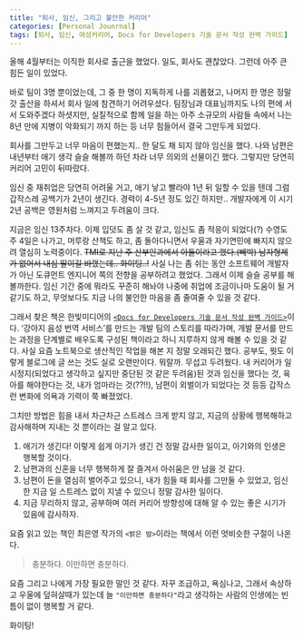 ```yaml
---
title: "퇴사, 임신, 그리고 불안한 커리어"
categories: [Personal Jounrnal]
tags: [퇴사, 임신, 여성커리어, Docs for Developers 기술 문서 작성 완벽 가이드]
---
```


올해 4월부터는 이직한 회사로 출근을 했었다. 일도, 회사도 괜찮았다. 그런데 아주 큰 힘든 일이 있었다.

바로 팀이 3명 뿐이었는데, 그 중 한 명이 지독하게 나를 괴롭혔고, 나머지 한 명은 정말 갓 출산을 하셔서 회사 일에 참견하기 어려우셨다. 팀장님과 대표님까지도 나의 편에 서서 도와주겠다 하셧지만, 실질적으로 함께 일을 하는 아주 소규모의 사람들 속에서 나는 8년 만에 지병이 악화되기 까지 하는 등 너무 힘들어서 결국 그만두게 되었다.

회사를 그만두고 너무 마음이 편했는지..
한 달도 채 되지 않아 임신을 했다. 나와 남편은 내년부터 애기 생각 슬슬 해볼까 하던 차라 너무 의외의 선물이긴 했다.
그렇지만 당연히 커리어 고민이 뒤따랐다.

임신 중 재취업은 당연히 어려울 거고, 애기 낳고 빨라야 1년 뒤 일할 수 있을 텐데 그럼 갑작스레 공백기가 2년이 생긴다.
경력이 4-5년 정도 있긴 하지만.. 개발자에게 이 시기 2년 공백은 영원처럼 느껴지고 두려움이 크다.

지금은 임신 13주차다. 이제 입덧도 좀 살 것 같고, 임신도 좀 적응이 되었다(?)
수영도 주 4일은 나가고, 머루랑 산책도 하고, 좀 돌아다니면서 우울과 자기연민에 빠지지 않으려 열심히 노력중이다.
~~TMI로 지난 주 산부인과에서 아들이라고 했다.(빼박) 남자형제가 없어서 내심 딸이길 바랬는데.. 화이팅..!~~
사실 나는 좀 쉬는 동안 소프트웨어 개발자가 아닌 도큐먼트 엔지니어 쪽의 전향을 공부하려고 했었다. 그래서 이제 슬슬 공부를 해볼까한다.
임신 기간 중에 뭐라도 꾸준히 해놔야 나중에 취업에 조금이나마 도움이 될 거 같기도 하고, 무엇보다도 지금 나의 불안한 마음을 좀 줄여줄 수 있을 것 같다.

그래서 찾은 책은 한빛미디어의 [`<Docs for Developers 기술 문서 작성 완벽 가이드>`](https://www.yes24.com/product/goods/118548690)이다. ‘강아지 음성 번역 서비스’를 만드는 개발 팀의 스토리를 따라가며, 개발 문서를 만드는 과정을 단계별로 배우도록 구성된 책이라고 하니 지루하지 않게 해볼 수 있을 것 같다.
사실 요즘 노트북으로 생산적인 작업을 해본 지 정말 오래되긴 했다. 공부도, 뭣도 이렇게 블로그에 글 쓰는 것도 실로 오랜만이다.
뭐랄까. 무섭고 두려웠다.
내 커리어가 일시정지(되었다고 생각하고 싶지만 중단된 것 같은 두려움)된 것과 임신을 했다는 것, 육아를 해야한다는 것, 내가 엄마라는 것(??!!), 남편이 외벌이가 되었다는 것 등등 갑작스런 변화에 의욕과 기력이 쭉 빠졌었다.

그치만 방법은 힘을 내서 차근차근 스트레스 크게 받지 않고, 지금의 상황에 행복해하고 감사해하며 지내는 것 뿐이라는 걸 알고 있다.

1. 애기가 생긴다! 이렇게 쉽게 아기가 생긴 건 정말 감사한 일이고, 아기와의 인생은 행복할 것이다.
2. 남편과의 신혼을 너무 행복하게 잘 즐겨서 아쉬움은 안 남을 것 같다.
3. 남편이 돈을 열심히 벌어주고 있으니, 내가 힘들 때 회사를 그만둘 수 있었고, 임신한 지금 일 스트레스 없이 지낼 수 있으니 정말 감사한 일이다.
4. 지금 무리하지 않고, 공부하며 여러 커리어 방향성에 대해 알 수 있는 좋은 시기가 있음에 감사하자.

요즘 읽고 있는 책인 최은영 작가의 `<밝은 밤>`이라는 책에서 이런 엇비슷한 구절이 나온다.

> 충분하다. 이만하면 충분하다.

요즘 그리고 나에게 가장 필요한 말인 것 같다.
자꾸 조급하고, 욕심나고, 그래서 속상하고 우울에 덮혀살때가 있는데 늘 `"이만하면 충분하다"`라고 생각하는 사람의 인생에는 빈틈이 없이 행복할 거 같다.

화이팅!